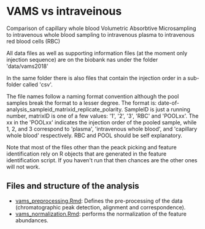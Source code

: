# VAMS vs intraveinous

Comparison of capillary whole blood Volumetric Absorbtive Microsampling to
intravenous whole blood sampling to intravenous plasma to intravenous red blood
cells (RBC)

All data files as well as supporting information files (at the moment only
injection sequence) are on the biobank nas under the folder 'data/vams2018'

In the same folder there is also files that contain the injection order in a
sub-folder called 'csv'.

The file names follow a naming format convention although the pool samples break
the format to a lesser degree.  The format is:
date-of-analysis_sampleid_matrixid_replicate_polarity.  SampleID is just a
running number, matrixID is one of a few values: '1', '2', '3', 'RBC' and
'POOLxx'.  The xx in the 'POOLxx' indicates the injection order of the pooled
sample, while 1, 2, and 3 correspond to 'plasma', 'intravenous whole blood', and
'capillary whole blood' respectively. RBC and POOL should be self explanatory.

Note that most of the files other than the peack picking and feature
identification rely on R objects that are generated in the feature
identification script. If you haven't run that then chances are the other ones
will not work.


## Files and structure of the analysis

- [vams_preprocessing.Rmd](vams_preprocessing.Rmd): Defines the pre-processing
  of the data (chromatographic peak detection, alignment and correspondence).
- [vams_normalization.Rmd](vams_normalization.Rmd): performs the normalization
  of the feature abundances.


